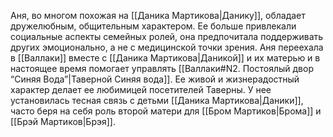Аня, во многом похожая на [[Даника Мартикова|Данику]], обладает дружелюбным, общительным характером. Ее больше привлекали социальные аспекты семейных ролей, она предпочитала поддерживать других эмоционально, а не с медицинской точки зрения. Аня переехала в [[Валлаки]] вместе с [[Даника Мартикова|Даникой]] и их матерью и в настоящее время помогает управлять [[Валлаки#N2. Постоялый двор “Синяя Вода”|Таверной Синяя вода]]. Ее живой и жизнерадостный характер делает ее любимицей посетителей Таверны. У нее установилась тесная связь с детьми [[Даника Мартикова|Даники]], часто беря на себя роль второй матери для [[Бром Мартиков|Брома]] и [[Брэй Мартиков|Брэя]].